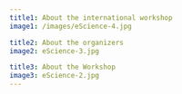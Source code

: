 ```yaml
---
title1: About the international workshop
image1: /images/eScience-4.jpg

title2: About the organizers
image2: eScience-3.jpg

title3: About the Workshop
image3: eScience-2.jpg
---
```

